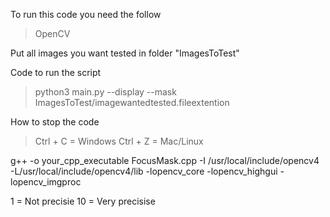 To run this code you need the follow 
> OpenCV

Put all images you want tested in folder "ImagesToTest"

Code to run the script
> python3 main.py --display --mask  ImagesToTest/imagewantedtested.fileextention

How to stop the code 
>Ctrl + C = Windows
>Ctrl + Z = Mac/Linux

g++ -o your_cpp_executable FocusMask.cpp -I /usr/local/include/opencv4 -L/usr/local/include/opencv4/lib -lopencv_core -lopencv_highgui -lopencv_imgproc

1 = Not precisie
10 = Very precisise
